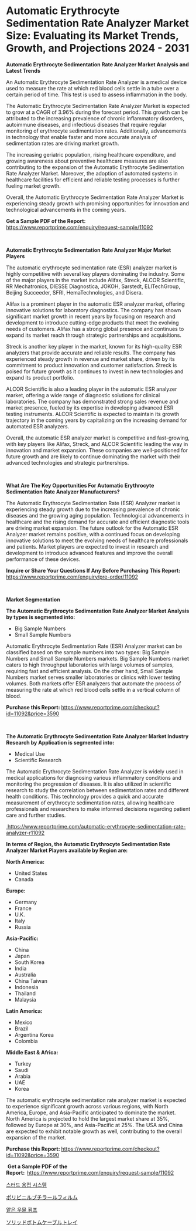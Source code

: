 <p><h1>Automatic Erythrocyte Sedimentation Rate Analyzer Market Size: Evaluating its Market Trends, Growth, and Projections 2024 - 2031</h1></p><p><strong>Automatic Erythrocyte Sedimentation Rate Analyzer Market Analysis and Latest Trends</strong></p>
<p><p>An Automatic Erythrocyte Sedimentation Rate Analyzer is a medical device used to measure the rate at which red blood cells settle in a tube over a certain period of time. This test is used to assess inflammation in the body.</p><p>The Automatic Erythrocyte Sedimentation Rate Analyzer Market is expected to grow at a CAGR of 3.96% during the forecast period. This growth can be attributed to the increasing prevalence of chronic inflammatory disorders, autoimmune diseases, and infectious diseases that require regular monitoring of erythrocyte sedimentation rates. Additionally, advancements in technology that enable faster and more accurate analysis of sedimentation rates are driving market growth.</p><p>The increasing geriatric population, rising healthcare expenditure, and growing awareness about preventive healthcare measures are also contributing to the expansion of the Automatic Erythrocyte Sedimentation Rate Analyzer Market. Moreover, the adoption of automated systems in healthcare facilities for efficient and reliable testing processes is further fueling market growth.</p><p>Overall, the Automatic Erythrocyte Sedimentation Rate Analyzer Market is experiencing steady growth with promising opportunities for innovation and technological advancements in the coming years.</p></p>
<p><strong>Get a Sample PDF of the Report:&nbsp;</strong> <a href="https://www.reportprime.com/enquiry/request-sample/11092">https://www.reportprime.com/enquiry/request-sample/11092</a></p>
<p>&nbsp;</p>
<p><strong>Automatic Erythrocyte Sedimentation Rate Analyzer Major Market Players</strong></p>
<p><p>The automatic erythrocyte sedimentation rate (ESR) analyzer market is highly competitive with several key players dominating the industry. Some of the major players in the market include Alifax, Streck, ALCOR Scientific, RR Mechatronics, DIESSE Diagnostica, JOKOH, Sarstedt, ELITechGroup, Beijing Succeeder, SFRI, HemaTechnologies, and Disera.</p><p>Alifax is a prominent player in the automatic ESR analyzer market, offering innovative solutions for laboratory diagnostics. The company has shown significant market growth in recent years by focusing on research and development to introduce cutting-edge products that meet the evolving needs of customers. Alifax has a strong global presence and continues to expand its market reach through strategic partnerships and acquisitions.</p><p>Streck is another key player in the market, known for its high-quality ESR analyzers that provide accurate and reliable results. The company has experienced steady growth in revenue and market share, driven by its commitment to product innovation and customer satisfaction. Streck is poised for future growth as it continues to invest in new technologies and expand its product portfolio.</p><p>ALCOR Scientific is also a leading player in the automatic ESR analyzer market, offering a wide range of diagnostic solutions for clinical laboratories. The company has demonstrated strong sales revenue and market presence, fueled by its expertise in developing advanced ESR testing instruments. ALCOR Scientific is expected to maintain its growth trajectory in the coming years by capitalizing on the increasing demand for automated ESR analyzers.</p><p>Overall, the automatic ESR analyzer market is competitive and fast-growing, with key players like Alifax, Streck, and ALCOR Scientific leading the way in innovation and market expansion. These companies are well-positioned for future growth and are likely to continue dominating the market with their advanced technologies and strategic partnerships.</p></p>
<p>&nbsp;</p>
<p><strong>What Are The Key Opportunities For Automatic Erythrocyte Sedimentation Rate Analyzer Manufacturers?</strong></p>
<p><p>The Automatic Erythrocyte Sedimentation Rate (ESR) Analyzer market is experiencing steady growth due to the increasing prevalence of chronic diseases and the growing aging population. Technological advancements in healthcare and the rising demand for accurate and efficient diagnostic tools are driving market expansion. The future outlook for the Automatic ESR Analyzer market remains positive, with a continued focus on developing innovative solutions to meet the evolving needs of healthcare professionals and patients. Market players are expected to invest in research and development to introduce advanced features and improve the overall performance of these devices.</p></p>
<p><strong>Inquire or Share Your Questions If Any Before Purchasing This Report:</strong> <a href="https://www.reportprime.com/enquiry/pre-order/11092">https://www.reportprime.com/enquiry/pre-order/11092</a></p>
<p>&nbsp;</p>
<p><strong>Market Segmentation</strong></p>
<p><strong>The Automatic Erythrocyte Sedimentation Rate Analyzer Market Analysis by types is segmented into:</strong></p>
<p><ul><li>Big Sample Numbers</li><li>Small Sample Numbers</li></ul></p>
<p><p>Automatic Erythrocyte Sedimentation Rate (ESR) Analyzer market can be classified based on the sample numbers into two types: Big Sample Numbers and Small Sample Numbers markets. Big Sample Numbers market caters to high throughput laboratories with large volumes of samples, requiring fast and efficient analysis. On the other hand, Small Sample Numbers market serves smaller laboratories or clinics with lower testing volumes. Both markets offer ESR analyzers that automate the process of measuring the rate at which red blood cells settle in a vertical column of blood.</p></p>
<p><strong>Purchase this Report:&nbsp;</strong><a href="https://www.reportprime.com/checkout?id=11092&price=3590">https://www.reportprime.com/checkout?id=11092&price=3590</a></p>
<p>&nbsp;</p>
<p><strong>The Automatic Erythrocyte Sedimentation Rate Analyzer Market Industry Research by Application is segmented into:</strong></p>
<p><ul><li>Medical Use</li><li>Scientific Research</li></ul></p>
<p><p>The Automatic Erythrocyte Sedimentation Rate Analyzer is widely used in medical applications for diagnosing various inflammatory conditions and monitoring the progression of diseases. It is also utilized in scientific research to study the correlation between sedimentation rates and different health conditions. This technology provides a quick and accurate measurement of erythrocyte sedimentation rates, allowing healthcare professionals and researchers to make informed decisions regarding patient care and further studies.</p></p>
<p><a href="https://www.reportprime.com/automatic-erythrocyte-sedimentation-rate-analyzer-r11092">&nbsp;https://www.reportprime.com/automatic-erythrocyte-sedimentation-rate-analyzer-r11092</a></p>
<p><strong>In terms of Region, the Automatic Erythrocyte Sedimentation Rate Analyzer Market Players available by Region are:</strong></p>
<p>
    <p> <strong> North America: </strong>
        <ul>
            <li>United States</li>
            <li>Canada</li>
        </ul>
        </p> 
    <p> <strong> Europe: </strong>
        <ul>
            <li>Germany</li>
            <li>France</li>
            <li>U.K.</li>
            <li>Italy</li>
            <li>Russia</li>
        </ul>
        </p> 
    <p> <strong> Asia-Pacific: </strong>
        <ul>
            <li>China</li>
            <li>Japan</li>
            <li>South Korea</li>
            <li>India</li>
            <li>Australia</li>
            <li>China Taiwan</li>
            <li>Indonesia</li>
            <li>Thailand</li>
            <li>Malaysia</li>
        </ul>
        </p> 
    <p> <strong> Latin America: </strong>
        <ul>
            <li>Mexico</li>
            <li>Brazil</li>
            <li>Argentina Korea</li>
            <li>Colombia</li>
        </ul>
        </p> 
    <p> <strong> Middle East & Africa: </strong>
        <ul>
            <li>Turkey</li>
            <li>Saudi</li>
            <li>Arabia</li>
            <li>UAE</li>
            <li>Korea</li>
        </ul>
    </p>
    </p>
<p><p>The automatic erythrocyte sedimentation rate analyzer market is expected to experience significant growth across various regions, with North America, Europe, and Asia-Pacific anticipated to dominate the market. North America is projected to hold the largest market share at 35%, followed by Europe at 30%, and Asia-Pacific at 25%. The USA and China are expected to exhibit notable growth as well, contributing to the overall expansion of the market.</p></p>
<p><strong>Purchase this Report: </strong><a href="https://www.reportprime.com/checkout?id=11092&price=3590">https://www.reportprime.com/checkout?id=11092&price=3590</a></p>
<p>&nbsp;<strong>Get a Sample PDF of the Report:&nbsp;&nbsp;</strong><a href="https://www.reportprime.com/enquiry/request-sample/11092">https://www.reportprime.com/enquiry/request-sample/11092</a></p>
<p><strong></strong></p>
<p><p><a href="https://medium.com/@adonispellea2022/stud-%EC%9A%A9%EC%A0%91-%EC%8B%9C%EC%8A%A4%ED%85%9C-%EC%8B%9C%EC%9E%A5%EC%9D%80-%EC%8B%9C%EC%9E%A5-%EC%A0%90%EC%9C%A0%EC%9C%A8-%EA%B7%9C%EB%AA%A8-%EB%B0%8F-2031%EB%85%84%EA%B9%8C%EC%A7%80-%EC%98%88%EC%83%81%EB%90%9C-%EC%98%88%EC%B8%A1%EC%97%90-%EC%B4%88%EC%A0%90%EC%9D%84-%EB%A7%9E%EC%B6%A5%EB%8B%88%EB%8B%A4-3edf63287074">스터드 용접 시스템</a></p><p><a href="https://medium.com/@colbu56546/%E3%83%9D%E3%83%AA%E3%83%93%E3%83%8B%E3%83%AB%E3%83%96%E3%83%81%E3%83%A9%E3%83%BC%E3%83%AB%E3%83%95%E3%82%A3%E3%83%AB%E3%83%A0%E5%B8%82%E5%A0%B4%E3%81%AF-%E5%B8%82%E5%A0%B4%E3%82%B7%E3%82%A7%E3%82%A2-%E3%82%B5%E3%82%A4%E3%82%BA-2031%E5%B9%B4%E3%81%BE%E3%81%A7%E3%81%AE%E4%BA%88%E6%B8%AC%E3%82%92%E9%87%8D%E8%A6%96%E3%81%97%E3%81%A6%E3%81%84%E3%81%BE%E3%81%99-ff5f66b244cb">ポリビニルブチラールフィルム</a></p><p><a href="https://medium.com/@mayekuhic00/%EC%96%95%EC%9D%80-%EC%9A%B0%EB%AC%BC-%ED%8E%8C%ED%94%84-%EC%8B%9C%EC%9E%A5-%EC%A0%90%EC%9C%A0%EC%9C%A8-%EC%A7%84%ED%99%94-%EB%B0%8F-%EC%8B%9C%EC%9E%A5-%EC%84%B1%EC%9E%A5-%EC%B6%94%EC%84%B8-2024-2031-5c8d3b668015">얕은 우물 펌프</a></p><p><a href="https://medium.com/@barrycuda1974/%E3%82%BD%E3%83%AA%E3%83%83%E3%83%89%E3%83%9C%E3%83%88%E3%83%A0%E3%82%B1%E3%83%BC%E3%83%96%E3%83%AB%E3%83%88%E3%83%AC%E3%82%A4%E5%B8%82%E5%A0%B4%E8%A6%8F%E6%A8%A1-%E5%B8%82%E5%A0%B4%E5%B1%95%E6%9C%9B%E3%81%8A%E3%82%88%E3%81%B3%E5%B8%82%E5%A0%B4%E4%BA%88%E6%B8%AC-2024%E5%B9%B4%E3%81%8B%E3%82%892031%E5%B9%B4-ea7133910b2f">ソリッドボトムケーブルトレイ</a></p></p>